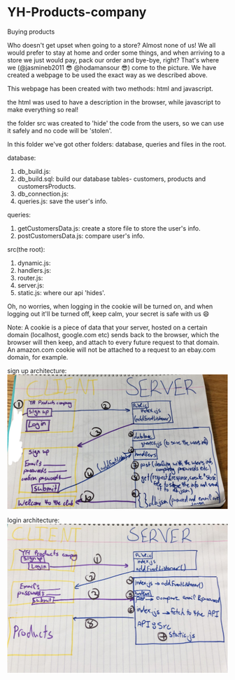 # YH-Products-company
Buying products

Who doesn't get upset when going to a store? Almost none of us! We all
would prefer to stay at home and order some things, and when arriving to a store we just would pay, pack our order and bye-bye, right? That's where we
(@jasmineb2011 :sunglasses: @hodamansour :sunglasses:) come to the picture. We have created a webpage to be used the exact way as we described above.

This webpage has been created with two methods: html and javascript.

the html was used to have a description in the browser, while javascript to make everything so real!

the folder src was created to 'hide' the code from the users, so we can use it safely and no code will be 'stolen'.

In this folder we've got other folders: database, queries and files in the root.

database:
1. db_build.js:
2. db_build.sql: build our database tables- customers, products and customersProducts.
3. db_connection.js:
4. queries.js: save the user's info.

queries:
1. getCustomersData.js: create a store file to store the user's info.
2. postCustomersData.js: compare user's info.

src(the root):
1. dynamic.js:
2. handlers.js:
3. router.js:
4. server.js:
5. static.js: where our api 'hides'.

Oh, no worries, when logging in the cookie will be turned on, and when logging out it'll be turned off, keep calm, your secret is safe with us :smile:

Note: A cookie is a piece of data that your server, hosted on a certain domain (localhost, google.com etc) sends back to the browser, which the browser will then keep, and attach to every future request to that domain. An amazon.com cookie will not be attached to a request to an ebay.com domain, for example.

sign up architecture:
![picture](img/signup.16.02.jpeg)

login architecture:
![picture](img/login.17.09.jpeg)
